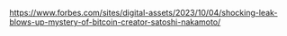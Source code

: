 https://www.forbes.com/sites/digital-assets/2023/10/04/shocking-leak-blows-up-mystery-of-bitcoin-creator-satoshi-nakamoto/
